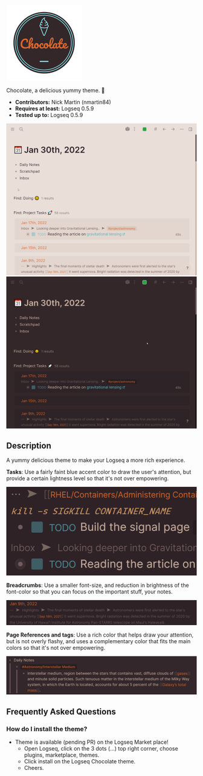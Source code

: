 ![logo](icon.png)

Chocolate, a delicious yummy theme. 🍫

- **Contributors:** Nick Martin (nmartin84)
- **Requires at least:** Logseq 0.5.9
- **Tested up to:** Logseq 0.5.9

![s1](assets/screenshot1.png)
![s2](assets/screenshot2.png)

## Description

A yummy delicious theme to make your Logseq a more rich experience.

**Tasks**: Use a fairly faint blue accent color to draw the user's attention, but provide a certain lightness level so that it's not over empowering.

![tasks](assets/tasks.gif)

**Breadcrumbs**: Use a smaller font-size, and reduction in brightness of the font-color so that you can focus on the important stuff, your notes.

![breadcrumbs](assets/breadcrumbs.gif)

**Page References and tags**: Use a rich color that helps draw your attention, but is not overly flashy, and uses a complementary color that fits the main colors so that it's not over empowering.

![pagerefs](assets/refs.gif)

## Frequently Asked Questions

### How do I install the theme?
- Theme is available (pending PR) on the Logseq Market place!
  - Open Logseq, click on the 3 dots (...) top right corner, choose plugins, marketplace, themes.
  - Click install on the Logseq Chocolate theme.
  - Cheers. 
